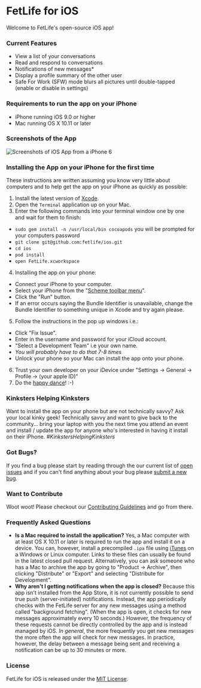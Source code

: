 # FetLife for iOS

Welcome to FetLife's open-source iOS app!

### Current Features

- View a list of your conversations
- Read and respond to conversations
- Notifications of new messages*
- Display a profile summary of the other user
- Safe For Work (SFW) mode blurs all pictures until double-tapped (enable or disable in settings)


### Requirements to run the app on your iPhone

- iPhone running iOS 9.0 or higher
- Mac running OS X 10.11 or later


### Screenshots of the App

![Screenshots of iOS App from a iPhone 6](https://cloud.githubusercontent.com/assets/22100/14684831/a0d2c0c4-06e6-11e6-8d9a-177caf8cb410.png)


### Installing the App on your iPhone for the first time

These instructions are written assuming you know very little about computers and to help get the app on your iPhone as quickly as possible:

1. Install the latest version of [Xcode](https://itunes.apple.com/us/app/xcode/id497799835?mt=12).
2. Open the `Terminal` application up on your Mac.
3. Enter the following commands into your terminal window one by one and wait for them to finish:
  - `sudo gem install -n /usr/local/bin cocoapods` you will be prompted for your computers password
  - `git clone git@github.com:fetlife/ios.git`
  - `cd ios`
  - `pod install`
  - `open FetLife.xcworkspace`
4. Installing the app on your phone:
  - Connect your iPhone to your computer.
  - Select your iPhone from the "[Scheme toolbar menu](https://developer.apple.com/library/ios/documentation/IDEs/Conceptual/AppDistributionGuide/Art/5_launchappondevice_2x.png)".
  - Click the "Run" button.
  - If an error occurs saying the Bundle Identifier is unavailable, change the Bundle Identifier to something unique in Xcode and try again please.
5. Follow the instructions in the pop up windows i.e.:
  - Click "Fix Issue".
  - Enter in the username and password for your iCloud account.
  - "Select a Development Team" i.e your own name.
  - *You will probably have to do that 7-8 times*
  - Unlock your phone so your Mac can install the app onto your phone.
6. Trust your own developer on your iDevice under "Settings -> General -> Profile -> (your apple ID)"
7. Do the [happy dance](https://www.youtube.com/watch?v=Ckt5JgshnaA)! :-)


### Kinksters Helping Kinksters

Want to install the app on your phone but are not technically savvy? Ask your local kinky geek! Technically savvy and want to give back to the community... bring your laptop with you the next time you attend an event and install / update the app for anyone who's interested in having it install on their iPhone. *#KinkstersHelpingKinksters*


### Got Bugs?

If you find a bug please start by reading through the our current list of [open issues](https://github.com/fetlife/ios/issues) and if you can't find anything about your bug please [submit a new bug](https://github.com/fetlife/ios/issues/new).


### Want to Contribute

Woot woot! Please checkout our [Contributing Guidelines](https://github.com/fetlife/fetlife-ios/blob/master/CONTRIBUTING.md) and go from there.

### Frequently Asked Questions

- **Is a Mac required to install the application?** Yes, a Mac computer with at least OS X 10.11 or later is required to run the app and install it on a device. You can, however, install a precompiled `.ipa` file using [iTunes](https://www.apple.com/itunes/download/) on a Windows or Linux computer. Links to these files can usually be found in the latest closed pull request. Alternatively, you can ask someone who has a Mac to archive the app by going to "Product -> Archive", then clicking "Distribute" or "Export" and selecting "Distribute for Development". 
- **Why aren't I getting notifications when the app is closed?** Because this app isn't installed from the App Store, it is not currently possible to send true push (server-initiated) notifications. Instead, the app periodically checks with the FetLife server for any new messages using a method called "background fetching". (When the app is open, it checks for new messages approximately every 10 seconds.) However, the frequency of these requests cannot be directly controlled by the app and is instead managed by iOS. _In general_, the more frequently you get new messages the more often the app will check for new messages. In practice, however, the delay between a message being sent and receiving a notification can be up to 30 minutes or more.


### License

FetLife for iOS is released under the [MIT License](http://www.opensource.org/licenses/MIT).
